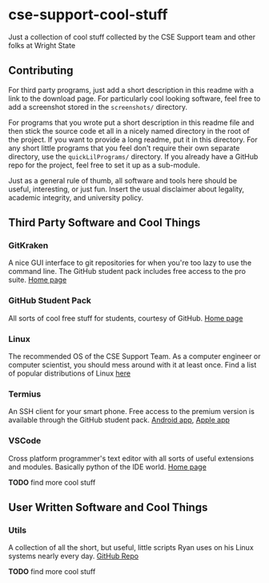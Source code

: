 # cse-support-cool-stuff
Just a collection of cool stuff collected by the CSE Support team and other folks at Wright State 

## Contributing

For third party programs, just add a short description in this readme with a link to the download page. For particularly cool looking software, feel free to add a screenshot stored in the `screenshots/` directory.

For programs that you wrote put a short description in this readme file and then stick the source code et all in a nicely named directory in the root of the project. If you want to provide a long readme, put it in this directory. For any short little programs that you feel don't require their own separate directory, use the `quickLilPrograms/` directory. If you already have a GitHub repo for the project, feel free to set it up as a sub-module.

Just as a general rule of thumb, all software and tools here should be useful, interesting, or just fun. Insert the usual disclaimer about legality, academic integrity, and university policy.

## Third Party Software and Cool Things

### GitKraken

A nice GUI interface to git repositories for when you're too lazy to use the command line. The GitHub student pack includes free access to the pro suite. [Home page](https://www.gitkraken.com/)

### GitHub Student Pack

All sorts of cool free stuff for students, courtesy of GitHub. [Home page](https://education.github.com/pack)

### Linux

The recommended OS of the CSE Support Team. As a computer engineer or computer scientist, you should mess around with it at least once.  Find a list of popular distributions of Linux [here](https://distrowatch.com/)

### Termius

An SSH client for your smart phone. Free access to the premium version is available through the GitHub student pack. [Android app](https://play.google.com/store/apps/details?id=com.server.auditor.ssh.client&hl=en), [Apple app](https://apps.apple.com/us/app/termius-ssh-shell-console-terminal/id549039908)

### VSCode

Cross platform programmer's text editor with all sorts of useful extensions and modules. Basically python of the IDE world. [Home page](https://code.visualstudio.com/)

**TODO** find more cool stuff

## User Written Software and Cool Things

### Utils

A collection of  all the short, but useful, little scripts Ryan uses on his Linux systems nearly every day. [GitHub Repo](https://github.com/CodingPenguin1/Utils)

**TODO** find more cool stuff


